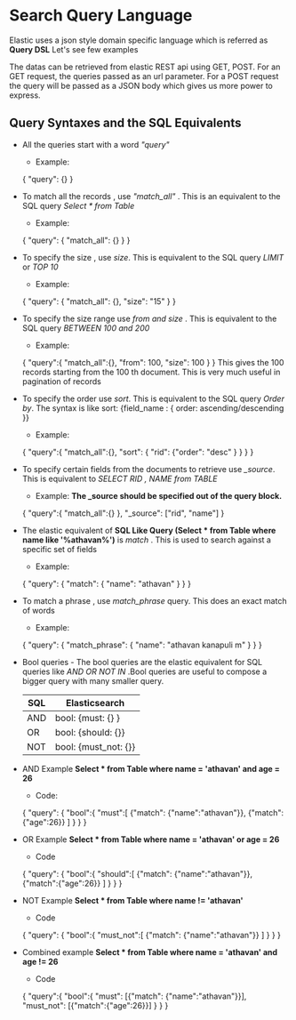 # Search Query Language
 Elastic uses a json style domain specific language which is referred as **Query DSL**
 Let's see few examples

 The datas can be retrieved from elastic REST api using GET, POST. For an GET request, the queries passed as an url parameter.  For a POST request the query will be passed as a JSON body which gives us more power to express. 

## Query Syntaxes and the SQL Equivalents 

 * All the queries start with a word _"query"_
    * Example: 

    {
        "query": {}
    }

 * To match all the records , use *"match_all"* .  This is an equivalent to the SQL query  _Select * from Table_
    * Example: 

    {
        "query": {
            "match_all": {}
        }
    }

 * To specify the size , use *size*. This is equivalent to the SQL query _LIMIT_ or _TOP 10_
    * Example:

    {
        "query": {
            "match_all": {},
            "size": "15"
        }
    }

 * To specify the size range use *from and size* . This is equivalent to the SQL query _BETWEEN 100 and 200_
    * Example: 

    {
        "query":{
            "match_all":{},
            "from": 100,
            "size": 100
        }
    }
    This gives the 100 records starting from the 100 th document. This is very much useful in pagination of records

 * To specify the order use *sort*. This is equivalent to the SQL query _Order by_. The syntax is like sort: {field_name : { order: ascending/descending }}
    * Example: 

    {
        "query":{
            "match_all":{},
            "sort": { "rid": {"order": "desc" } }
        }
    }

 * To specify certain fields from the documents to retrieve use *_source*. This is equivalent to _SELECT RID , NAME from TABLE_
    * Example: **The _source should be specified out of the query block.**

    {
        "query":{
            "match_all":{}
        }, 
        "_source": ["rid", "name"]
    }
 
 * The elastic equivalent of __SQL Like Query (Select * from Table where name like '%athavan%')__ is *match* . This is used to search against a specific set of fields
    * Example:

    {
        "query": {
            "match": { 
                "name": "athavan"
            }
        }
    }

 * To match a phrase , use *match_phrase* query. This does an exact match of words
    * Example: 

    {
        "query": {
            "match_phrase": {
                "name": "athavan kanapuli m"
            }
        }
    }

 * Bool queries - The bool queries are the elastic equivalent for SQL queries like _AND OR NOT IN_ .Bool queries are useful to compose a bigger  query with many smaller query.
    

    SQL  | Elasticsearch
    ---- | -------------
    AND  | bool: {must: {} }
    OR   | bool: {should: {}}
    NOT  | bool: {must_not: {}}


 * AND Example __Select * from Table where name = 'athavan' and age = 26__
    * Code: 

    {
        "query": {
            "bool":{
                "must":[
                    {"match": {"name":"athavan"}},
                    {"match":{"age":26}}
                ]
            }
        }
    }


 * OR Example __Select * from Table where name = 'athavan' or age = 26__
    * Code

    {
        "query": {
            "bool":{
                "should":[
                    {"match": {"name":"athavan"}},
                    {"match":{"age":26}}
                ]
            }
        }
    }


 * NOT Example __Select * from Table where name != 'athavan'__
    * Code

    {
        "query": {
            "bool":{
                "must_not":[
                    {"match": {"name":"athavan"}}
                ]
            }
        }
    }


 * Combined example __Select * from Table where name = 'athavan' and age != 26__
    * Code

    {
        "query":{
            "bool":{
                "must": [{"match": {"name":"athavan"}}],
                "must_not": [{"match":{"age":26}}]
            }
        }
    }


